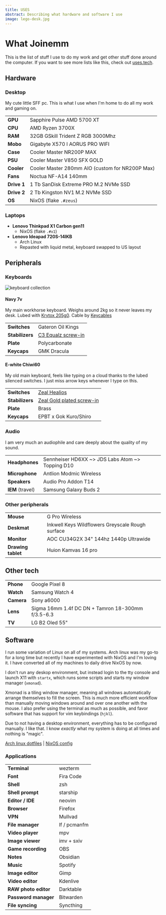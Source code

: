 ```yaml
---
title: USES
abstract: Describing what hardware and software I use
image: lego-desk.jpg
---
```


# What Joinemm <Accented text="uses" />

This is the list of stuff I use to do my work and get other stuff done around the computer. If you want to see more lists like this, check out [uses.tech](https://uses.tech).

## Hardware

### Desktop

My cute little SFF pc. This is what I use when I'm home to do all my work and gaming on.

|  |  |
| ------ | ------ |
| **GPU** | Sapphire Pulse AMD 5700 XT |
| **CPU** | AMD Ryzen 3700X |
| **RAM** | 32GB GSkill Trident Z RGB 3000Mhz |
| **Mobo** | Gigabyte X570 I AORUS PRO WIFI |
| **Case** | Cooler Master NR200P MAX |
| **PSU** | Cooler Master V850 SFX GOLD |
| **Cooler** | Cooler Master 280mm AIO (custom for NR200P Max) |
| **Fans** | Noctua NF-A14 140mm |
| **Drive 1** | 1 Tb SanDisk Extreme PRO M.2 NVMe SSD |
| **Drive 2** | 2 Tb Kingston NV1 M.2 NVMe SSD |
| **OS** | NixOS (flake `.#zeus`) |

### Laptops

- **Lenovo Thinkpad X1 Carbon gen11**
  - NixOS (flake `.#x1`)
- **Lenovo Ideapad 720S-14IKB**
  - Arch Linux
  - Repasted with liquid metal, keyboard swapped to US layout

## Peripherals

### Keyboards

![keyboard collection](/img/blog/keyboards.jpg)

#### Navy 7v

My main workhorse keyboard. Weighs around 2kg so it never leaves my desk. Lubed with [Krytox 205g0](https://divinikey.com/collections/lubricant/products/205-grade-0-switch-lubricant). Cable by [Keycables](https://www.keycables.de)

|  |  |
| ------ | ------ |
| **Switches**  | Gateron Oil Kings |
| **Stabilizers** | [C3 Equalz screw-in](https://thekey.company/products/c-equalz-screw-in-stabilizers-v3-white) |
| **Plate**  | Polycarbonate  |
| **Keycaps**  | GMK Dracula  |

#### E-white Chiwi60

My old main keyboard, feels like typing on a cloud thanks to the lubed silenced switches. I just miss arrow keys whenever I type on this.

|  |  |
| ------ | ------ |
| **Switches**  | [Zeal Healios](https://zealpc.net/products/healio) |
| **Stabilizers** | [Zeal Gold plated screw-in](https://zealpc.net/products/zealstabilizers) |
| **Plate**  | Brass  |
| **Keycaps** | EPBT x Gok Kuro/Shiro |

### Audio

I am very much an audiophile and care deeply about the quality of my sound.

|  |  |
| ------ | ------ |
| **Headphones** | Sennheiser HD6XX ~> JDS Labs Atom ~> Topping D10 |
| **Microphone** | Antlion Modmic Wireless |
| **Speakers** | Audio Pro Addon T14 |
| **IEM** (travel) | Samsung Galaxy Buds 2 |

### Other peripherals

|  |  |
| ------ | ------ |
| **Mouse** | G Pro Wireless |
| **Deskmat** | Inkwell Keys Wildflowers Greyscale Rough surface |
| **Monitor** | AOC CU34G2X 34" 144hz 1440p Ultrawide |
| **Drawing tablet** | Huion Kamvas 16 pro |

## Other tech

|  |  |
| ------ | ------ |
| **Phone** | Google Pixel 8 |
| **Watch** | Samsung Watch 4 |
| **Camera** | Sony a6000 |
| **Lens** | Sigma 16mm 1.4f DC DN + Tamron 18-300mm f/3.5-6.3 |
| **TV** | LG B2 Oled 55" |

## Software

I run some variation of Linux on all of my systems. Arch linux was my go-to for a long time but recently I have experimented with NixOS and I'm loving it. I have converted all of my machines to daily drive NixOS by now.

I don't run any deskop environment, but instead login to the tty console and launch X11 with `startx`, which runs some scripts and starts my window manager (`xmonad`).

Xmonad is a tiling window manager, meaning all windows automatically arrange themselves to fill the screen. This is much more efficient workflow than manually moving windows around and over one another with the mouse. I also prefer using the terminal as much as possible, and favor software that has support for vim keybindings (`hjkl`).

Due to not having a desktop environment, everything has to be configured manually. I like that. I know *exactly* what my system is doing at all times and nothing is "magic".

[Arch linux dotfiles](https://git.joinemm.dev/dotfiles) | [NixOS config](https://git.joinemm.dev/snowflake)

### Applications

|  |  |
| ------ | ------ |
| **Terminal** | wezterm |
| **Font** | Fira Code |
| **Shell** | zsh |
| **Shell prompt** | starship |
| **Editor / IDE** | neovim |
| **Browser** | Firefox |
| **VPN** | Mullvad |
| **File manager** | lf / pcmanfm |
| **Video player** | mpv |
| **Image viewer** | imv + sxiv |
| **Game recording** | OBS |
| **Notes** | Obsidian |
| **Music** | Spotify |
| **Image editor** | Gimp |
| **Video editor** | Kdenlive |
| **RAW photo editor** | Darktable |
| **Password manager** | Bitwarden |
| **File syncing** | Syncthing |
